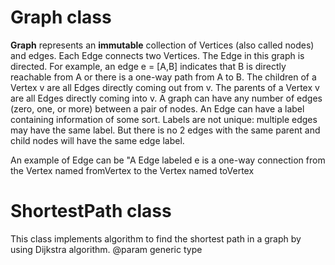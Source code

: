 # Graph class

<b>Graph</b> represents an <b>immutable</b> collection of Vertices (also called nodes)
and edges. Each Edge connects two Vertices. The Edge in this graph is directed.
For example, an edge e = [A,B] indicates that B is directly reachable from A or
there is a one-way path from A to B.
The children of a Vertex v are all Edges directly coming out from v. The parents of
a Vertex v are all Edges directly coming into v.
A graph can have any number of edges (zero, one, or more) between a pair of nodes. An
Edge can have a label containing information of some sort. Labels are not unique:
multiple edges may have the same label. But there is no 2 edges with the same parent
and child nodes will have the same edge label.
<p>An example of Edge can be "A Edge labeled e is a one-way connection from the Vertex
named fromVertex to the Vertex named toVertex
  
# ShortestPath class
  
This class implements algorithm to find the shortest path in a graph by using Dijkstra algorithm.
@param <T> generic type
